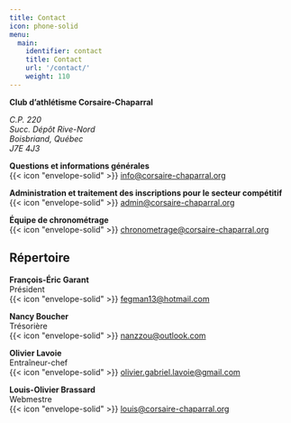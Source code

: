 ```yaml
---
title: Contact
icon: phone-solid
menu:
  main:
    identifier: contact
    title: Contact
    url: '/contact/'
    weight: 110
---
```


**Club d’athlétisme Corsaire-Chaparral**  
<address>
C.P. 220<br />
Succ. Dépôt Rive-Nord<br />
Boisbriand, Québec<br />
J7E 4J3
</address>

**Questions et informations générales**  
{{< icon "envelope-solid" >}}
<info@corsaire-chaparral.org>

**Administration et traitement des inscriptions pour le secteur compétitif**  
{{< icon "envelope-solid" >}}
<admin@corsaire-chaparral.org>

**Équipe de chronométrage**  
{{< icon "envelope-solid" >}}
<chronometrage@corsaire-chaparral.org>

## Répertoire

**François-Éric Garant**  
Président  
{{< icon "envelope-solid" >}}
<fegman13@hotmail.com>

**Nancy Boucher**  
Trésorière  
{{< icon "envelope-solid" >}}
<nanzzou@outlook.com>

**Olivier Lavoie**  
Entraîneur-chef  
{{< icon "envelope-solid" >}}
<olivier.gabriel.lavoie@gmail.com>

**Louis-Olivier Brassard**  
Webmestre  
{{< icon "envelope-solid" >}}
<louis@corsaire-chaparral.org>
